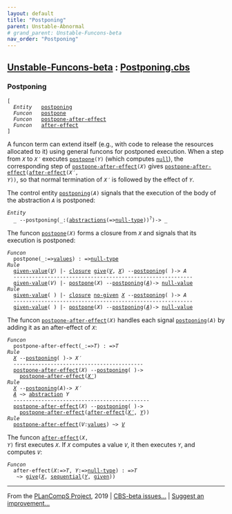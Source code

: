 ```yaml
---
layout: default
title: "Postponing"
parent: Unstable-Abnormal
# grand_parent: Unstable-Funcons-beta
nav_order: "Postponing"
---
```


[Unstable-Funcons-beta] : [Postponing.cbs]
-----------------------------

### Postponing
<div class="highlighter-rouge"><pre class="highlight"><code>[
  <i class="keyword">Entity</i>   <span class="name"><a href="#Name_postponing">postponing</a></span>
  <i class="keyword">Funcon</i>   <span class="name"><a href="#Name_postpone">postpone</a></span>
  <i class="keyword">Funcon</i>   <span class="name"><a href="#Name_postpone-after-effect">postpone-after-effect</a></span>
  <i class="keyword">Funcon</i>   <span class="name"><a href="#Name_after-effect">after-effect</a></span>
]</code></pre></div>


A funcon term can extend itself (e.g., with code to release the resources
allocated to it) using general funcons for postponed execution. When a step
from <code><i class="var">X</i></code> to <code><i class="var">X&prime;</i></code> executes <code><span class="name"><a href="#Name_postpone">postpone</a></span>(<i class="var">Y</i>)</code> (which computes <code><span class="name"><a href="../../../../../../Funcons-beta/Values/Primitive/Null/index.html#Name_null">null</a></span></code>),
the corresponding step of  <code><span class="name"><a href="#Name_postpone-after-effect">postpone-after-effect</a></span>(<i class="var">X</i>)</code> gives
<code><span class="name"><a href="#Name_postpone-after-effect">postpone-after-effect</a></span>(<span class="name"><a href="#Name_after-effect">after-effect</a></span>(<i class="var">X&prime;</i>, <i class="var">Y</i>))</code>, so that normal termination
of <code><i class="var">X&prime;</i></code> is followed by the effect of <code><i class="var">Y</i></code>.

The control entity <code><span class="name"><a href="#Name_postponing">postponing</a></span>(<i class="var">A</i>)</code> signals that the execution of the body
of the abstraction <code><i class="var">A</i></code> is postponed:

<div class="highlighter-rouge"><pre class="highlight"><code><i class="keyword">Entity</i>
  _ --<span class="ent-name"><span id="Name_postponing">postponing</span></span>(_:(<span class="name"><a href="../../../../../../Funcons-beta/Values/Abstraction/Generic/index.html#Name_abstractions">abstractions</a></span>(=><span class="name"><a href="../../../../../../Funcons-beta/Values/Primitive/Null/index.html#Name_null-type">null-type</a></span>))<sup class="sup">?</sup>)-> _</code></pre></div>



The funcon <code><span class="name"><a href="#Name_postpone">postpone</a></span>(<i class="var">X</i>)</code> forms a closure from <code><i class="var">X</i></code> and signals that its
execution is postponed:

<div class="highlighter-rouge"><pre class="highlight"><code><i class="keyword">Funcon</i>
  <span class="name"><span id="Name_postpone">postpone</span></span>(_:=><span class="name"><a href="../../../../../../Funcons-beta/Values/Value-Types/index.html#Name_values">values</a></span>) : =><span class="name"><a href="../../../../../../Funcons-beta/Values/Primitive/Null/index.html#Name_null-type">null-type</a></span>
<i class="keyword">Rule</i>
  <span class="ent-name"><a href="../../../../../../Funcons-beta/Computations/Normal/Giving/index.html#Name_given-value">given-value</a></span>(<a href="#Variable355_V"><i class="var">V</i></a>) |- <span class="name"><a href="../../../../../../Funcons-beta/Values/Abstraction/Generic/index.html#Name_closure">closure</a></span> <span class="name"><a href="../../../../../../Funcons-beta/Computations/Normal/Giving/index.html#Name_give">give</a></span>(<a href="#Variable355_V"><i class="var">V</i></a>, <a href="#Variable372_X"><i class="var">X</i></a>) --<span class="ent-name"><a href="#Name_postponing">postponing</a></span>( )-> <span id="Variable343_A"><i class="var">A</i></span>
  ----------------------------------------------------------
  <span class="ent-name"><a href="../../../../../../Funcons-beta/Computations/Normal/Giving/index.html#Name_given-value">given-value</a></span>(<span id="Variable355_V"><i class="var">V</i></span>) |- <span class="name"><a href="#Name_postpone">postpone</a></span>(<span id="Variable372_X"><i class="var">X</i></span>) --<span class="ent-name"><a href="#Name_postponing">postponing</a></span>(<a href="#Variable343_A"><i class="var">A</i></a>)-> <span class="name"><a href="../../../../../../Funcons-beta/Values/Primitive/Null/index.html#Name_null-value">null-value</a></span>
<i class="keyword">Rule</i>
  <span class="ent-name"><a href="../../../../../../Funcons-beta/Computations/Normal/Giving/index.html#Name_given-value">given-value</a></span>( ) |- <span class="name"><a href="../../../../../../Funcons-beta/Values/Abstraction/Generic/index.html#Name_closure">closure</a></span> <span class="name"><a href="../../../../../../Funcons-beta/Computations/Normal/Giving/index.html#Name_no-given">no-given</a></span> <a href="#Variable464_X"><i class="var">X</i></a> --<span class="ent-name"><a href="#Name_postponing">postponing</a></span>( )-> <span id="Variable441_A"><i class="var">A</i></span>
  ----------------------------------------------------------
  <span class="ent-name"><a href="../../../../../../Funcons-beta/Computations/Normal/Giving/index.html#Name_given-value">given-value</a></span>( ) |- <span class="name"><a href="#Name_postpone">postpone</a></span>(<span id="Variable464_X"><i class="var">X</i></span>) --<span class="ent-name"><a href="#Name_postponing">postponing</a></span>(<a href="#Variable441_A"><i class="var">A</i></a>)-> <span class="name"><a href="../../../../../../Funcons-beta/Values/Primitive/Null/index.html#Name_null-value">null-value</a></span></code></pre></div>



The funcon <code><span class="name"><a href="#Name_postpone-after-effect">postpone-after-effect</a></span>(<i class="var">X</i>)</code> handles each signal <code><span class="name"><a href="#Name_postponing">postponing</a></span>(<i class="var">A</i>)</code>
by adding it as an after-effect of <code><i class="var">X</i></code>:

<div class="highlighter-rouge"><pre class="highlight"><code><i class="keyword">Funcon</i>
  <span class="name"><span id="Name_postpone-after-effect">postpone-after-effect</span></span>(_:=><span id="Variable564_T"><i class="var">T</i></span>) : =><span id="Variable579_T"><i class="var">T</i></span>
<i class="keyword">Rule</i>
  <a href="#Variable620_X"><i class="var">X</i></a> --<span class="ent-name"><a href="#Name_postponing">postponing</a></span>( )-> <span id="Variable607_X'"><i class="var">X&prime;</i></span>
  ------------------------------------------
  <span class="name"><a href="#Name_postpone-after-effect">postpone-after-effect</a></span>(<span id="Variable620_X"><i class="var">X</i></span>) --<span class="ent-name"><a href="#Name_postponing">postponing</a></span>( )->
    <span class="name"><a href="#Name_postpone-after-effect">postpone-after-effect</a></span>(<a href="#Variable607_X'"><i class="var">X&prime;</i></a>)
<i class="keyword">Rule</i>
  <a href="#Variable714_X"><i class="var">X</i></a> --<span class="ent-name"><a href="#Name_postponing">postponing</a></span>(<span id="Variable670_A"><i class="var">A</i></span>)-> <span id="Variable687_X'"><i class="var">X&prime;</i></span>
  <a href="#Variable670_A"><i class="var">A</i></a> ~> <span class="name"><a href="../../../../../../Funcons-beta/Values/Abstraction/Generic/index.html#Name_abstraction">abstraction</a></span> <span id="Variable700_Y"><i class="var">Y</i></span>
  --------------------------------------------
  <span class="name"><a href="#Name_postpone-after-effect">postpone-after-effect</a></span>(<span id="Variable714_X"><i class="var">X</i></span>) --<span class="ent-name"><a href="#Name_postponing">postponing</a></span>( )->
    <span class="name"><a href="#Name_postpone-after-effect">postpone-after-effect</a></span>(<span class="name"><a href="#Name_after-effect">after-effect</a></span>(<a href="#Variable687_X'"><i class="var">X&prime;</i></a>, <a href="#Variable700_Y"><i class="var">Y</i></a>))
<i class="keyword">Rule</i>
  <span class="name"><a href="#Name_postpone-after-effect">postpone-after-effect</a></span>(<span id="Variable769_V"><i class="var">V</i></span>:<span class="name"><a href="../../../../../../Funcons-beta/Values/Value-Types/index.html#Name_values">values</a></span>) ~> <a href="#Variable769_V"><i class="var">V</i></a></code></pre></div>



The funcon <code><span class="name"><a href="#Name_after-effect">after-effect</a></span>(<i class="var">X</i>, <i class="var">Y</i>)</code> first executes <code><i class="var">X</i></code>. If <code><i class="var">X</i></code> computes a value <code><i class="var">V</i></code>,
it then executes <code><i class="var">Y</i></code>, and computes <code><i class="var">V</i></code>:

<div class="highlighter-rouge"><pre class="highlight"><code><i class="keyword">Funcon</i>
  <span class="name"><span id="Name_after-effect">after-effect</span></span>(<span id="Variable889_X"><i class="var">X</i></span>:=><span id="Variable894_T"><i class="var">T</i></span>, <span id="Variable903_Y"><i class="var">Y</i></span>:=><span class="name"><a href="../../../../../../Funcons-beta/Values/Primitive/Null/index.html#Name_null-type">null-type</a></span>) : =><span id="Variable921_T"><i class="var">T</i></span>
   ~> <span class="name"><a href="../../../../../../Funcons-beta/Computations/Normal/Giving/index.html#Name_give">give</a></span>(<a href="#Variable889_X"><i class="var">X</i></a>, <span class="name"><a href="../../../../../../Funcons-beta/Computations/Normal/Flowing/index.html#Name_sequential">sequential</a></span>(<a href="#Variable903_Y"><i class="var">Y</i></a>, <span class="name"><a href="../../../../../../Funcons-beta/Computations/Normal/Giving/index.html#Name_given">given</a></span>))</code></pre></div>



____

From the [PLanCompS Project], 2019 | [CBS-beta issues...] | [Suggest an improvement...]

[Postponing.cbs]: Postponing.cbs 
  "CBS SOURCE FILE"
[Funcons-beta]: /CBS-beta/docs/Funcons-beta
 "FUNCONS-BETA"
[Unstable-Funcons-beta]: /CBS-beta/docs/Unstable-Funcons-beta
  "UNSTABLE-FUNCONS-BETA"
[Languages-beta]: /CBS-beta/docs/Languages-beta
  "LANGUAGES-BETA"
[Unstable-Languages-beta]: /CBS-beta/docs/Unstable-Languages-beta
  "UNSTABLE-LANGUAGES-BETA"
[CBS-beta]:  "CBS-BETA"
[PLanCompS Project]: http://plancomps.org
  "PROGRAMMING LANGUAGE COMPONENTS AND SPECIFICATIONS PROJECT HOME PAGE"
[CBS-beta issues...]: https://github.com/plancomps/plancomps.github.io/issues
  "CBS-BETA ISSUE REPORTS ON GITHUB"
[Suggest an improvement...]: mailto:plancomps@gmail.com?Subject=CBS-beta%20-%20comment&Body=Re%3A%20CBS-beta%20specification%20at%20Unstable-Computations/Abnormal/Postponing/Postponing.cbs%0A%0AComment/Query/Issue/Suggestion%3A%0A%0A%0ASignature%3A%0A 
  "GENERATE AN EMAIL TEMPLATE"
